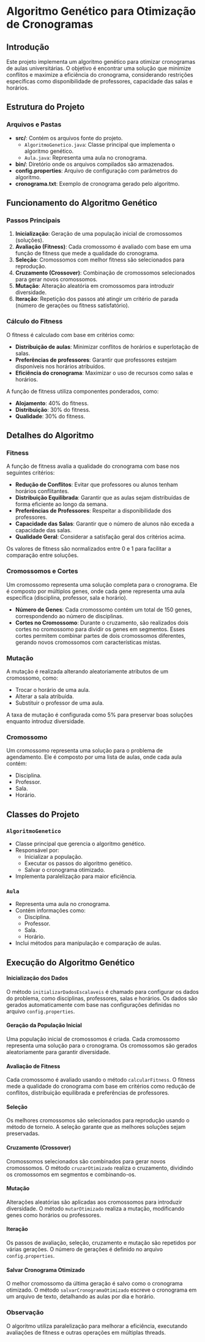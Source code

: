 # Algoritmo Genético para Otimização de Cronogramas

## Introdução

Este projeto implementa um algoritmo genético para otimizar cronogramas de aulas universitárias. O objetivo é encontrar uma solução que minimize conflitos e maximize a eficiência do cronograma, considerando restrições específicas como disponibilidade de professores, capacidade das salas e horários.

## Estrutura do Projeto

### Arquivos e Pastas

- **src/**: Contém os arquivos fonte do projeto.
  - `AlgoritmoGenetico.java`: Classe principal que implementa o algoritmo genético.
  - `Aula.java`: Representa uma aula no cronograma.
- **bin/**: Diretório onde os arquivos compilados são armazenados.
- **config.properties**: Arquivo de configuração com parâmetros do algoritmo.
- **cronograma.txt**: Exemplo de cronograma gerado pelo algoritmo.

## Funcionamento do Algoritmo Genético

### Passos Principais

1. **Inicialização**: Geração de uma população inicial de cromossomos (soluções).
2. **Avaliação (Fitness)**: Cada cromossomo é avaliado com base em uma função de fitness que mede a qualidade do cronograma.
3. **Seleção**: Cromossomos com melhor fitness são selecionados para reprodução.
4. **Cruzamento (Crossover)**: Combinação de cromossomos selecionados para gerar novos cromossomos.
5. **Mutação**: Alteração aleatória em cromossomos para introduzir diversidade.
6. **Iteração**: Repetição dos passos até atingir um critério de parada (número de gerações ou fitness satisfatório).

### Cálculo do Fitness

O fitness é calculado com base em critérios como:

- **Distribuição de aulas**: Minimizar conflitos de horários e superlotação de salas.
- **Preferências de professores**: Garantir que professores estejam disponíveis nos horários atribuídos.
- **Eficiência do cronograma**: Maximizar o uso de recursos como salas e horários.

A função de fitness utiliza componentes ponderados, como:

- **Alojamento**: 40% do fitness.
- **Distribuição**: 30% do fitness.
- **Qualidade**: 30% do fitness.

## Detalhes do Algoritmo

### Fitness

A função de fitness avalia a qualidade do cronograma com base nos seguintes critérios:

- **Redução de Conflitos**: Evitar que professores ou alunos tenham horários conflitantes.
- **Distribuição Equilibrada**: Garantir que as aulas sejam distribuídas de forma eficiente ao longo da semana.
- **Preferências de Professores**: Respeitar a disponibilidade dos professores.
- **Capacidade das Salas**: Garantir que o número de alunos não exceda a capacidade das salas.
- **Qualidade Geral**: Considerar a satisfação geral dos critérios acima.

Os valores de fitness são normalizados entre 0 e 1 para facilitar a comparação entre soluções.

### Cromossomos e Cortes

Um cromossomo representa uma solução completa para o cronograma. Ele é composto por múltiplos genes, onde cada gene representa uma aula específica (disciplina, professor, sala e horário).

- **Número de Genes**: Cada cromossomo contém um total de 150 genes, correspondendo ao número de disciplinas.
- **Cortes no Cromossomo**: Durante o cruzamento, são realizados dois cortes no cromossomo para dividir os genes em segmentos. Esses cortes permitem combinar partes de dois cromossomos diferentes, gerando novos cromossomos com características mistas.

### Mutação

A mutação é realizada alterando aleatoriamente atributos de um cromossomo, como:

- Trocar o horário de uma aula.
- Alterar a sala atribuída.
- Substituir o professor de uma aula.

A taxa de mutação é configurada como 5% para preservar boas soluções enquanto introduz diversidade.

### Cromossomo

Um cromossomo representa uma solução para o problema de agendamento. Ele é composto por uma lista de aulas, onde cada aula contém:

- Disciplina.
- Professor.
- Sala.
- Horário.

## Classes do Projeto

### `AlgoritmoGenetico`

- Classe principal que gerencia o algoritmo genético.
- Responsável por:
  - Inicializar a população.
  - Executar os passos do algoritmo genético.
  - Salvar o cronograma otimizado.
- Implementa paralelização para maior eficiência.

### `Aula`

- Representa uma aula no cronograma.
- Contém informações como:
  - Disciplina.
  - Professor.
  - Sala.
  - Horário.
- Inclui métodos para manipulação e comparação de aulas.

## Execução do Algoritmo Genético

#### Inicialização dos Dados

O método `initializarDadosEscalaveis` é chamado para configurar os dados do problema, como disciplinas, professores, salas e horários.
Os dados são gerados automaticamente com base nas configurações definidas no arquivo `config.properties`.

#### Geração da População Inicial

Uma população inicial de cromossomos é criada. Cada cromossomo representa uma solução para o cronograma.
Os cromossomos são gerados aleatoriamente para garantir diversidade.

#### Avaliação de Fitness

Cada cromossomo é avaliado usando o método `calcularFitness`.
O fitness mede a qualidade do cronograma com base em critérios como redução de conflitos, distribuição equilibrada e preferências de professores.

#### Seleção

Os melhores cromossomos são selecionados para reprodução usando o método de torneio.
A seleção garante que as melhores soluções sejam preservadas.

#### Cruzamento (Crossover)

Cromossomos selecionados são combinados para gerar novos cromossomos.
O método `cruzarOtimizado` realiza o cruzamento, dividindo os cromossomos em segmentos e combinando-os.

#### Mutação

Alterações aleatórias são aplicadas aos cromossomos para introduzir diversidade.
O método `mutarOtimizado` realiza a mutação, modificando genes como horários ou professores.

#### Iteração

Os passos de avaliação, seleção, cruzamento e mutação são repetidos por várias gerações.
O número de gerações é definido no arquivo `config.properties`.

#### Salvar Cronograma Otimizado

O melhor cromossomo da última geração é salvo como o cronograma otimizado.
O método `salvarCronogramaOtimizado` escreve o cronograma em um arquivo de texto, detalhando as aulas por dia e horário.

### Observação

O algoritmo utiliza paralelização para melhorar a eficiência, executando avaliações de fitness e outras operações em múltiplas threads.
